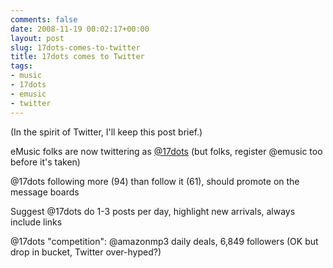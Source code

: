 ```yaml
---
comments: false
date: 2008-11-19 00:02:17+00:00
layout: post
slug: 17dots-comes-to-twitter
title: 17dots comes to Twitter
tags:
- music
- 17dots
- emusic
- twitter
---
```


(In the spirit of Twitter, I'll keep this post brief.)

eMusic folks are now twittering as [@17dots](http://twitter.com/17dots) (but folks, register @emusic too before it's taken)

@17dots following more (94) than follow it (61), should promote on the message boards

Suggest @17dots do 1-3 posts per day, highlight new arrivals, always include links

@17dots "competition": @amazonmp3 daily deals, 6,849 followers (OK but drop in bucket, Twitter over-hyped?)
